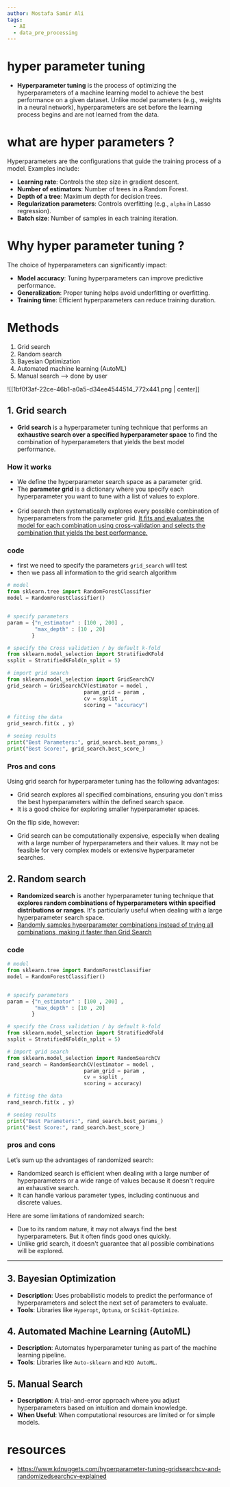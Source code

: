 ```yaml
---
author: Mostafa Samir Ali
tags:
  - AI
  - data_pre_processing
---
```



# hyper parameter tuning
- **Hyperparameter tuning** is the process of optimizing the hyperparameters of a machine learning model to achieve the best performance on a given dataset. Unlike model parameters (e.g., weights in a neural network), hyperparameters are set before the learning process begins and are not learned from the data.

# what are hyper parameters ? 
Hyperparameters are the configurations that guide the training process of a model. Examples include:

- **Learning rate**: Controls the step size in gradient descent.
- **Number of estimators**: Number of trees in a Random Forest.
- **Depth of a tree**: Maximum depth for decision trees.
- **Regularization parameters**: Controls overfitting (e.g., `alpha` in Lasso regression).
- **Batch size**: Number of samples in each training iteration.

# Why hyper parameter tuning ? 
The choice of hyperparameters can significantly impact:

- **Model accuracy**: Tuning hyperparameters can improve predictive performance.
- **Generalization**: Proper tuning helps avoid underfitting or overfitting.
- **Training time**: Efficient hyperparameters can reduce training duration.

# Methods
1. Grid search
2. Random search
3. Bayesian Optimization
4. Automated machine learning (AutoML)
5. Manual search --> done by user

![[1bf0f3af-22ce-46b1-a0a5-d34ee4544514_772x441.png | center]]

## 1. Grid search
- **Grid search** is a hyperparameter tuning technique that performs an **exhaustive search over a specified hyperparameter space** to find the combination of hyperparameters that yields the best model performance.

### How it works
- We define the hyperparameter search space as a parameter grid.
- The **parameter grid** is a dictionary where you specify each hyperparameter you want to tune with a list of values to explore. 
<br><br>
- Grid search then systematically explores every possible combination of hyperparameters from the parameter grid. <u>It fits and evaluates the model for each combination using cross-validation and selects the combination that yields the best performance.</u>

### code
- first we need to specify the parameters `grid_search` will test
- then we pass all information to the grid search algorithm

```python
# model
from sklearn.tree import RandomForestClassifier
model = RandomForestClassifier()


# specify parameters 
param = {"n_estimator" : [100 , 200] , 
		 "max_depth" : [10 , 20]
		}

# specify the Cross validation / by default k-fold
from sklearn.model_selection import StratifiedKFold
ssplit = StratifiedKFold(n_split = 5)

# import grid search
from sklearn.model_selection import GridSearchCV
grid_search = GridSearchCV(estimator = model , 
						 param_grid = param , 
						 cv = ssplit , 
						 scoring = "accuracy")

# fitting the data
grid_search.fit(x , y)

# seeing results
print("Best Parameters:", grid_search.best_params_) 
print("Best Score:", grid_search.best_score_)
```

### Pros and cons
Using grid search for hyperparameter tuning has the following advantages:

- Grid search explores all specified combinations, ensuring you don't miss the best hyperparameters within the defined search space.
- It is a good choice for exploring smaller hyperparameter spaces.

On the flip side, however:

- Grid search can be computationally expensive, especially when dealing with a large number of hyperparameters and their values. It may not be feasible for very complex models or extensive hyperparameter searches.

## 2. Random search
- **Randomized search** is another hyperparameter tuning technique that **explores random combinations of hyperparameters within specified distributions or ranges**. It's particularly useful when dealing with a large hyperparameter search space.
- <u>Randomly samples hyperparameter combinations instead of trying all combinations, making it faster than Grid Search</u>


### code 
```python
# model
from sklearn.tree import RandomForestClassifier
model = RandomForestClassifier()


# specify parameters 
param = {"n_estimator" : [100 , 200] , 
		 "max_depth" : [10 , 20]
		}

# specify the Cross validation / by default k-fold
from sklearn.model_selection import StratifiedKFold
ssplit = StratifiedKFold(n_split = 5)

# import grid search
from sklearn.model_selection import RandomSearchCV
rand_search = RandomSearchCV(estimator = model , 
						 param_grid = param , 
						 cv = ssplit , 
						 scoring = accuracy)

# fitting the data
rand_search.fit(x , y)

# seeing results
print("Best Parameters:", rand_search.best_params_) 
print("Best Score:", rand_search.best_score_)
```

### pros and cons

Let’s sum up the advantages of randomized search:

- Randomized search is efficient when dealing with a large number of hyperparameters or a wide range of values because it doesn't require an exhaustive search.
- It can handle various parameter types, including continuous and discrete values.

Here are some limitations of randomized search:

- Due to its random nature, it may not always find the best hyperparameters. But it often finds good ones quickly.
- Unlike grid search, it doesn't guarantee that all possible combinations will be explored.

---
## **3. Bayesian Optimization**

- **Description**: Uses probabilistic models to predict the performance of hyperparameters and select the next set of parameters to evaluate.
- **Tools**: Libraries like `Hyperopt`, `Optuna`, or `Scikit-Optimize`.

## **4. Automated Machine Learning (AutoML)**

- **Description**: Automates hyperparameter tuning as part of the machine learning pipeline.
- **Tools**: Libraries like `Auto-sklearn` and `H2O AutoML`.

## **5. Manual Search**

- **Description**: A trial-and-error approach where you adjust hyperparameters based on intuition and domain knowledge.
- **When Useful**: When computational resources are limited or for simple models.


# resources
- https://www.kdnuggets.com/hyperparameter-tuning-gridsearchcv-and-randomizedsearchcv-explained
